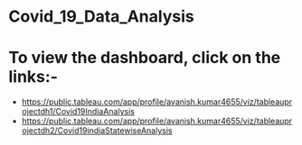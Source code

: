 # Covid_19_Data_Analysis

# To view the dashboard, click on the links:-
- https://public.tableau.com/app/profile/avanish.kumar4655/viz/tableauprojectdh1/Covid19IndiaAnalysis
- https://public.tableau.com/app/profile/avanish.kumar4655/viz/tableauprojectdh2/Covid19indiaStatewiseAnalysis
